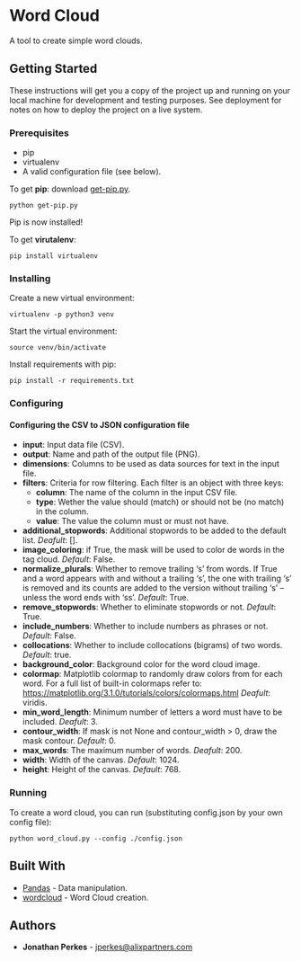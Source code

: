 # Word Cloud

A tool to create simple word clouds.

## Getting Started

These instructions will get you a copy of the project up and running on your local machine for development and testing purposes. See deployment for notes on how to deploy the project on a live system.

### Prerequisites

- pip
- virtualenv
- A valid configuration file (see below).

To get **pip**: download [get-pip.py](https://bootstrap.pypa.io/get-pip.py).
```
python get-pip.py
```
Pip is now installed!

To get **virutalenv**: 
```
pip install virtualenv
``` 

### Installing

Create a new virtual environment:
```
virtualenv -p python3 venv
```    

Start the virtual environment:
```
source venv/bin/activate
```    
Install requirements with pip:
```
pip install -r requirements.txt
```

### Configuring

#### Configuring the CSV to JSON configuration file

- **input**: Input data file (CSV).
- **output**: Name and path of the output file (PNG).
- **dimensions**: Columns to be used as data sources for text in the input file.
- **filters**: Criteria for row filtering. Each filter is an object with three keys:
    - **column**: The name of the column in the input CSV file.
    - **type**: Wether the value should (match) or should not be (no match) in the column.
    - **value**: The value the column must or must not have.
- **additional_stopwords**: Additional stopwords to be added to the default list. *Deafult*: \[\].
- **image_coloring**: if True, the mask will be used to color de words in the tag cloud. *Default*: False.
- **normalize_plurals**: Whether to remove trailing ‘s’ from words. If True and a word appears with and without a trailing ‘s’, the one with trailing ‘s’ is removed and its counts are added to the version without trailing ‘s’ – unless the word ends with ‘ss’. *Default*: True.
- **remove_stopwords**: Whether to eliminate stopwords or not. *Default*: True.
- **include_numbers**: Whether to include numbers as phrases or not. *Default*: False.
- **collocations**: Whether to include collocations (bigrams) of two words. *Default*: true.
- **background_color**: Background color for the word cloud image.
- **colormap**: Matplotlib colormap to randomly draw colors from for each word. For a full list of built-in colormaps refer to: https://matplotlib.org/3.1.0/tutorials/colors/colormaps.html *Deafult*: viridis.
- **min_word_length**: Minimum number of letters a word must have to be included. *Deafult*: 3.
- **contour_width**: If mask is not None and contour_width > 0, draw the mask contour. *Default*: 0.
- **max_words**: The maximum number of words. *Deafult*: 200.
- **width**: Width of the canvas. *Default*: 1024.
- **height**: Height of the canvas. *Default*: 768.
 
### Running

To create a word cloud, you can run (substituting config.json by your own config file):
```
python word_cloud.py --config ./config.json
```

## Built With

* [Pandas](https://pandas.pydata.org/) - Data manipulation.
* [wordcloud](http://amueller.github.io/word_cloud/index.html) - Word Cloud creation.

## Authors

* **Jonathan Perkes** - jperkes@alixpartners.com